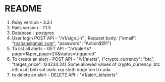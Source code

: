# README

1) Ruby version - 3.3.1
2) Rails version - 7.1.3
3) Database - postgres
4) User login POST API - "/v1/sign_in" , Request body: {"email": "roshan@gmail.com", "password": "Action$@1"}
5) To list all alerts -  GET API - "/v1/alerts?page=1&per_page=20&status=triggered"
6) To create an alert - POST API - "/v1/alerts", {"crypto_currency": "btc", "target_price": 124234.24}
Some allowed values of crypto_currency: btc eth usdt bnb sol usdc xrp steth doge ton trx ada
7) to delete an alert - DELETE API - "v1/alert_id/alerts"
